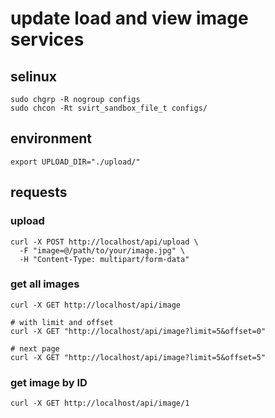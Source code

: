 # update load and view image services

## selinux

```shell
sudo chgrp -R nogroup configs
sudo chcon -Rt svirt_sandbox_file_t configs/
```

## environment

```shell
export UPLOAD_DIR="./upload/"
```

## requests

### upload

```shell
curl -X POST http://localhost/api/upload \
  -F "image=@/path/to/your/image.jpg" \
  -H "Content-Type: multipart/form-data"
```

### get all images

```shell
curl -X GET http://localhost/api/image

# with limit and offset
curl -X GET "http://localhost/api/image?limit=5&offset=0"

# next page
curl -X GET "http://localhost/api/image?limit=5&offset=5"
```

### get image by ID

```shell
curl -X GET http://localhost/api/image/1
```
